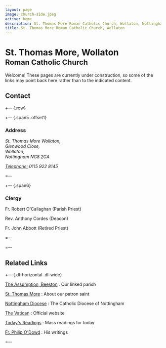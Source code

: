```yaml
---
layout: page
image: church-side.jpeg
active: home
description: St. Thomas More Roman Catholic Church, Wollaton, Nottingham
title: St. Thomas More Roman Catholic Church, Wollaton
---
```


# St. Thomas More, Wollaton<br/><small>Roman Catholic Church</small>

Welcome! These pages are currently under construction, so some of the links may point back here rather than to the indicated content.

## <a id="contact"> </a>Contact

+-- {.row}

+-- {.span5 .offset1}
### Address

<address>
  <p>
    St. Thomas More Wollaton,<br />
    Glenwood Close,<br />
    Wollaton,<br />
    Nottingham NG8 2GA
  </p>
  <p>
    <abbr title="Phone">Telephone:</abbr> 0115 922 8145
  </p>
</address>
=--

+-- {.span6}
### Clergy

Fr. Robert O'Callaghan (Parish Priest)

Rev. Anthony Cordes (Deacon)

Fr. John Abbott (Retired Priest)

=--

=--

## Related Links

+-- {.dl-horizontal .dl-wide}

[The Assumption, Beeston](http://www.theassumption.co.uk/)
: Our linked parish

[St. Thomas More](http://www.apostles.com/thomasmore.html)
: About our patron saint

[Nottingham Diocese](http://www.nottingham-diocese.org.uk/)
: The Catholic Diocese of Nottingham

[The Vatican](http://www.vatican.va/phome_en.htm)
: Official website

[Today's Readings](http://www.universalis.com/Europe.England.Westminster/mass.htm)
: Mass readings for today

[Fr. Philip O'Dowd](http://philip-o-dowd.com/)
: His writings

=--
